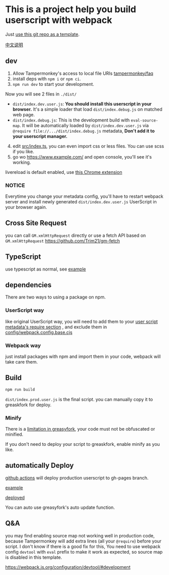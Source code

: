 # This is a project help you build userscript with webpack

Just [use this git repo as a template](https://github.com/Trim21/webpack-userscript-template/generate).

[中文说明](./readme.cn.md)

## dev

1. Allow Tampermonkey's access to local file URIs [tampermonkey/faq](https://tampermonkey.net/faq.php?ext=dhdg#Q204)
2. install deps with `npm i` or `npm ci`.
3. `npm run dev` to start your development.

Now you will see 2 files in `./dist/`

-   `dist/index.dev.user.js`: **You should install this userscript in your browser.** It's a simple loader that load `dist/index.debug.js` on matched web page.
-   `dist/index.debug.js`: This is the development build with `eval-source-map`. It will be automatically loaded by `dist/index.dev.user.js` via `@require file://.../dist/index.debug.js` metadata, **Don't add it to your userscript manager.**

4. edit [src/index.ts](./src/index.ts), you can even import css or less files. You can use scss if you like.
5. go wo <https://www.example.com/> and open console, you'll see it's working.

livereload is default enabled, use [this Chrome extension](https://chrome.google.com/webstore/detail/jnihajbhpnppcggbcgedagnkighmdlei)

### NOTICE

Everytime you change your metadata config,
you'll have to restart webpack server and install newly generated `dist/index.dev.user.js` UserScript in your browser again.

## Cross Site Request

you can call `GM.xmlHttpRequest` directly or use a fetch API based on `GM.xmlHttpRequest` <https://github.com/Trim21/gm-fetch>

## TypeScript

use typescript as normal, see [example](src/index.ts)

## dependencies

There are two ways to using a package on npm.

### UserScript way

like original UserScript way, you will need to add them to your [user script metadata's require section](./config/metadata.cjs#L16-L18) , and exclude them in [config/webpack.config.base.cjs](./config/webpack.config.base.cjs#L18-L20)

### Webpack way

just install packages with npm and import them in your code, webpack will take care them.

## Build

```bash
npm run build
```

`dist/index.prod.user.js` is the final script. you can manually copy it to greaskfork for deploy.

### Minify

There is a [limitation in greasyfork](https://greasyfork.org/en/help/code-rules), your code must not be obfuscated or minified.

If you don't need to deploy your script to greaskfork, enable minify as you like.

## automatically Deploy

[github actions](./.github/workflows/deploy.yaml#L36) will deploy production userscript to gh-pages branch.

[example](https://github.com/Trim21/webpack-userscript-template/tree/gh-pages)

[deployed](https://trim21.github.io/webpack-userscript-template/)

You can auto use greasyfork's auto update function.


## Q&A

you may find enabling source map not working well in production code, because Tampermonkey will add extra lines (all your `@require`) before your script. I don't know if there is a good fix for this, You need to use webpack config `devtool` with `eval` prefix to make it work as expected, so source map is disabled in this template.

<https://webpack.js.org/configuration/devtool/#development>
